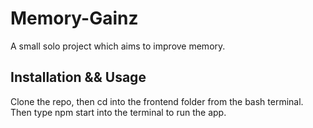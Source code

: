 # Memory-Gainz

A small solo project which aims to improve memory.

## Installation && Usage

Clone the repo, then cd into the frontend folder from the bash terminal. Then type npm start into the terminal to run the app.
